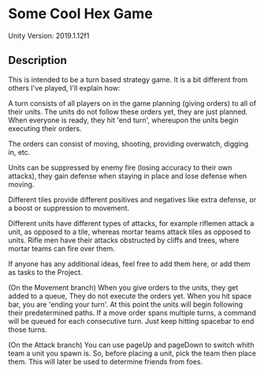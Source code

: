 # Some Cool Hex Game
Unity Version: 2019.1.12f1

## Description

This is intended to be a turn based strategy game. It is a bit different from others I've played, I'll explain how:

A turn consists of all players on in the game planning (giving orders) to all of their units. The units do not follow these orders yet, they are just planned. When everyone is ready, they hit 'end turn', whereupon the units begin executing their orders.

The orders can consist of moving, shooting, providing overwatch, digging in, etc.

Units can be suppressed by enemy fire (losing accuracy to their own attacks), they gain defense when staying in place and lose defense when moving.

Different tiles provide different positives and negatives like extra defense, or a boost or suppression to movement.

Different units have different types of attacks, for example riflemen attack a unit, as opposed to a tile, whereas mortar teams attack tiles as opposed to units. Rifle men have their attacks obstructed by cliffs and trees, where mortar teams can fire over them.

If anyone has any additional ideas, feel free to add them here, or add them as tasks to the Project.

(On the Movement branch)
When you give orders to the units, they get added to a queue, They do not execute the orders yet.
When you hit space bar, you are 'ending your turn'. At this point the units will begin following their predetermined paths.
If a move order spans multiple turns, a command will be queued for each consecutive turn. Just keep hitting spacebar to end those turns.

(On the Attack branch)
You can use pageUp and pageDown to switch whith team a unit you spawn is. So, before placing a unit, pick the team then place them.
This will later be used to determine friends from foes.
